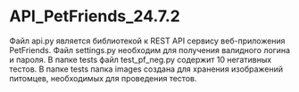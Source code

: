 # API_PetFriends_24.7.2
Файл api.py является библиотекой к REST API сервису веб-приложения PetFriends.
Файл settings.py необходим для получения валидного логина и пароля.
В папке tests файл test_pf_neg.py содержит 10 негативных тестов.
В папке tests папка images создана для хранения изображений питомцев, необходимых для проведения тестов.
